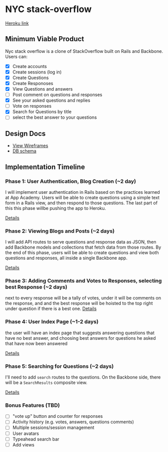 # NYC stack-overflow

[Heroku link][heroku]

[heroku]: http://capstone-project.herokuapp.com/

## Minimum Viable Product
Nyc stack overflow is a clone of StackOverflow built on Rails and Backbone.
Users can:
<!-- This is a Markdown checklist. Use it to keep track of your progress! -->
- [x] Create accounts
- [x] Create sessions (log in)
- [x] Create Questions
- [x] Create Responoses
- [x] View Questions and answers
- [ ] Post comment on questions and responses
- [x] See your asked questions and replies
- [ ] Vote on responses
- [x] Search for Questions by title
- [ ] select the best answer to your questions

## Design Docs
* [View Wireframes][views]
* [DB schema][schema]

[views]: ./docs/views.md
[schema]: ./docs/schema.md

## Implementation Timeline

### Phase 1: User Authentication, Blog Creation (~2 day)
I will implement user authentication in Rails based on the practices learned at
App Academy. Users will be able to create questions using a simple text form in a Rails view, and then respond to those questions. The last part of this this phase willbe pushing the app to Heroku.

[Details][phase-one]

### Phase 2: Viewing Blogs and Posts (~2 days)
I will add API routes to serve questions and response data as JSON, then add Backbone models and collections that fetch data from those routes. By the end of this phase, users will be able to create questions and view both questions and responses, all inside a single Backbone app.

[Details][phase-two]

### Phase 3: Adding Comments and Votes to Responses, selecting best Response (~2 days)
next to every response will be a tally of votes, under it will be comments on the response, and and the best response will be hoisted to the top right under question if there is a best one.
[Details][phase-three]

### Phase 4: User Index Page (~1-2 days)
  the user will have an index page that suggests answering questions that have no best answer, and choosing best answers for questions he asked that have now been answered

[Details][phase-four]

### Phase 5: Searching for Questions (~2 days)
I'll need to add `search` routes to the questions. On the
Backbone side, there will be a `SearchResults` composite view.

[Details][phase-five]

### Bonus Features (TBD)
- [ ] "vote up" button and counter for responses
- [ ] Activity history (e.g. votes, answers, questions comments)
- [ ] Multiple sessions/session management
- [ ] User avatars
- [ ] Typeahead search bar
- [ ] Add views

[phase-one]: ./docs/phases/phase1.md
[phase-two]: ./docs/phases/phase2.md
[phase-three]: ./docs/phases/phase3.md
[phase-four]: ./docs/phases/phase4.md
[phase-five]: ./docs/phases/phase5.md
